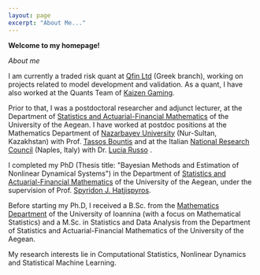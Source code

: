 ```yaml
---
layout: page
excerpt: "About Me..."
---
```

**Welcome to my homepage!**

*About me*

I am currently a traded risk quant at [Qfin Ltd](https://www.qfin.co/) (Greek branch), working on projects related to model development and validation. As a quant, I have also worked at the Quants Team of [Kaizen Gaming](https://kaizengaming.com/home).

Prior to that, I was a postdoctoral researcher and adjunct lecturer, at the Department of [Statistics and Actuarial-Financial Mathematics](http://www.actuar.aegean.gr/index.php/en/) of the University of the Aegean. I have worked at postdoc positions at the Mathematics Department of [Nazarbayev University](https://nu.edu.kz/) (Nur-Sultan, Kazakhstan) with Prof. [Tassos Bountis](https://thalis.math.upatras.gr/~bountis/) and at the Italian [National Research Council](https://www.cnr.it/) (Naples, Italy) with Dr. [Lucia Russo](http://www.irc.cnr.it/istituto/russol) .

I completed my PhD (Thesis title: "Bayesian Methods and Estimation of Nonlinear Dynamical Systems") in the Department of [Statistics and Actuarial-Financial Mathematics](http://www.actuar.aegean.gr/index.php/en/) of the University of the Aegean, under the supervision of Prof. [Spyridon J. Hatjispyros](http://www.samos.aegean.gr/actuar/schatz/index.htm).

Before starting my Ph.D, I received a B.Sc. from the [Mathematics Department](https://math.uoi.gr/) of the University of Ioannina (with a focus on Mathematical Statistics) and a M.Sc. in Statistics and Data Analysis from the Department of Statistics and Actuarial-Financial Mathematics of the University of the Aegean.

My research interests lie in Computational Statistics, Nonlinear Dynamics and Statistical Machine Learning. 
